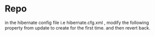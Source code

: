 # Repo

in the hibernate config file i.e hibernate.cfg.xml , modify the following property from
<property name="hbm2ddl.auto">update</property>
to 
<property name="hbm2ddl.auto">create</property> for the first time.
and then revert back.
